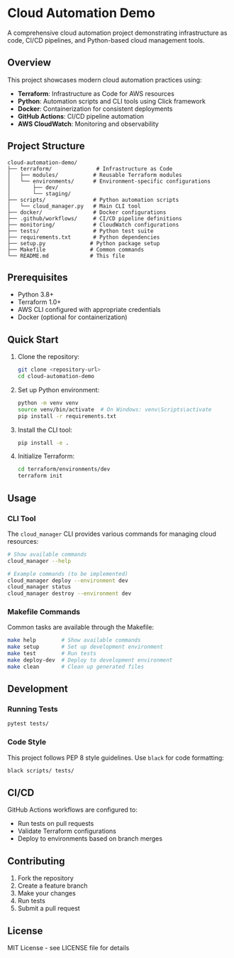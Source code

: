 # Cloud Automation Demo

A comprehensive cloud automation project demonstrating infrastructure as code, CI/CD pipelines, and Python-based cloud management tools.

## Overview

This project showcases modern cloud automation practices using:
- **Terraform**: Infrastructure as Code for AWS resources
- **Python**: Automation scripts and CLI tools using Click framework
- **Docker**: Containerization for consistent deployments
- **GitHub Actions**: CI/CD pipeline automation
- **AWS CloudWatch**: Monitoring and observability

## Project Structure

```
cloud-automation-demo/
├── terraform/              # Infrastructure as Code
│   ├── modules/           # Reusable Terraform modules
│   └── environments/      # Environment-specific configurations
│       ├── dev/
│       └── staging/
├── scripts/               # Python automation scripts
│   └── cloud_manager.py   # Main CLI tool
├── docker/                # Docker configurations
├── .github/workflows/     # CI/CD pipeline definitions
├── monitoring/            # CloudWatch configurations
├── tests/                 # Python test suite
├── requirements.txt       # Python dependencies
├── setup.py              # Python package setup
├── Makefile              # Common commands
└── README.md             # This file
```

## Prerequisites

- Python 3.8+
- Terraform 1.0+
- AWS CLI configured with appropriate credentials
- Docker (optional for containerization)

## Quick Start

1. Clone the repository:
   ```bash
   git clone <repository-url>
   cd cloud-automation-demo
   ```

2. Set up Python environment:
   ```bash
   python -m venv venv
   source venv/bin/activate  # On Windows: venv\Scripts\activate
   pip install -r requirements.txt
   ```

3. Install the CLI tool:
   ```bash
   pip install -e .
   ```

4. Initialize Terraform:
   ```bash
   cd terraform/environments/dev
   terraform init
   ```

## Usage

### CLI Tool

The `cloud_manager` CLI provides various commands for managing cloud resources:

```bash
# Show available commands
cloud_manager --help

# Example commands (to be implemented)
cloud_manager deploy --environment dev
cloud_manager status
cloud_manager destroy --environment dev
```

### Makefile Commands

Common tasks are available through the Makefile:

```bash
make help        # Show available commands
make setup       # Set up development environment
make test        # Run tests
make deploy-dev  # Deploy to development environment
make clean       # Clean up generated files
```

## Development

### Running Tests

```bash
pytest tests/
```

### Code Style

This project follows PEP 8 style guidelines. Use `black` for code formatting:

```bash
black scripts/ tests/
```

## CI/CD

GitHub Actions workflows are configured to:
- Run tests on pull requests
- Validate Terraform configurations
- Deploy to environments based on branch merges

## Contributing

1. Fork the repository
2. Create a feature branch
3. Make your changes
4. Run tests
5. Submit a pull request

## License

MIT License - see LICENSE file for details